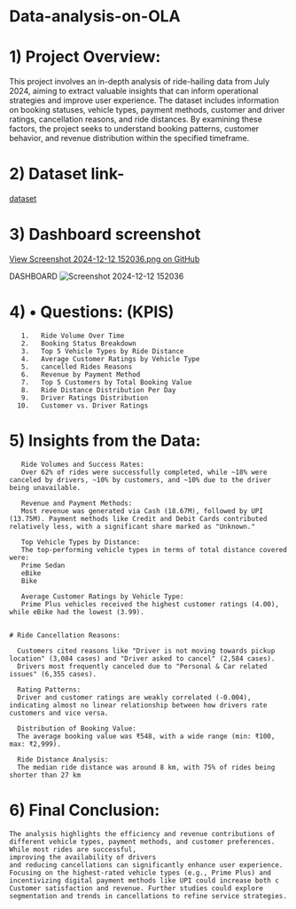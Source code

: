 # Data-analysis-on-OLA


# 1) Project Overview:
   
This project involves an in-depth analysis of ride-hailing data from July 2024, aiming to extract valuable insights that can inform operational strategies and improve user experience. The dataset includes information on booking statuses, vehicle types, payment methods, customer and driver ratings, cancellation reasons, and ride distances. By examining these factors, the project seeks to understand booking patterns, customer behavior, and revenue distribution within the specified timeframe.

# 2) Dataset link-
   <a href= https://github.com/Suyash204060/Data-analysis-on-OLA/blob/main/bookingsnew.csv>dataset<a/>


# 3) Dashboard screenshot
<a href="https://github.com/Suyash204060/Data-analysis-on-OLA/blob/main/Screenshot%202024-12-12%20152036.png">View Screenshot 2024-12-12 152036.png on GitHub</a>

DASHBOARD
![Screenshot 2024-12-12 152036](https://github.com/user-attachments/assets/e050da53-bad1-439f-93d5-8dd3893edb8c)



# 4) •	 Questions: (KPIS)
       1.	Ride Volume Over Time
       2.	Booking Status Breakdown
       3.	Top 5 Vehicle Types by Ride Distance
       4.	Average Customer Ratings by Vehicle Type
       5.	cancelled Rides Reasons
       6.	Revenue by Payment Method
       7.	Top 5 Customers by Total Booking Value
       8.	Ride Distance Distribution Per Day
       9.	Driver Ratings Distribution
      10.	Customer vs. Driver Ratings

   # 5) Insights from the Data:
       Ride Volumes and Success Rates:
       Over 62% of rides were successfully completed, while ~18% were canceled by drivers, ~10% by customers, and ~10% due to the driver being unavailable.
       
       Revenue and Payment Methods:
       Most revenue was generated via Cash (18.67M), followed by UPI (13.75M). Payment methods like Credit and Debit Cards contributed relatively less, with a significant share marked as "Unknown."

       Top Vehicle Types by Distance:
       The top-performing vehicle types in terms of total distance covered were:
       Prime Sedan
       eBike
       Bike
       
       Average Customer Ratings by Vehicle Type:
       Prime Plus vehicles received the highest customer ratings (4.00), while eBike had the lowest (3.99).

       
    # Ride Cancellation Reasons:

      Customers cited reasons like "Driver is not moving towards pickup location" (3,084 cases) and "Driver asked to cancel" (2,584 cases).
      Drivers most frequently canceled due to "Personal & Car related issues" (6,355 cases).
      
      Rating Patterns:
      Driver and customer ratings are weakly correlated (-0.004), indicating almost no linear relationship between how drivers rate customers and vice versa.

      Distribution of Booking Value:
      The average booking value was ₹548, with a wide range (min: ₹100, max: ₹2,999).
      
      Ride Distance Analysis:
      The median ride distance was around 8 km, with 75% of rides being shorter than 27 km

# 6) Final Conclusion:
    The analysis highlights the efficiency and revenue contributions of different vehicle types, payment methods, and customer preferences. While most rides are successful, 
    improving the availability of drivers 
    and reducing cancellations can significantly enhance user experience. Focusing on the highest-rated vehicle types (e.g., Prime Plus) and
    incentivizing digital payment methods like UPI could increase both c 
    Customer satisfaction and revenue. Further studies could explore segmentation and trends in cancellations to refine service strategies. ​



